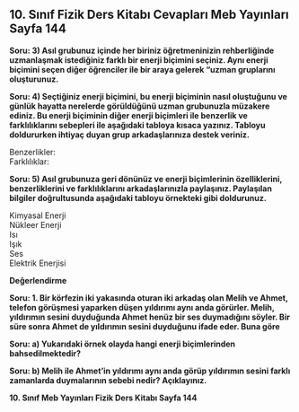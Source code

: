 ## 10. Sınıf Fizik Ders Kitabı Cevapları Meb Yayınları Sayfa 144

**Soru: 3) Asıl grubunuz içinde her biriniz öğretmeninizin rehberliğinde uzmanlaşmak istediğiniz farklı bir enerji biçimini seçiniz. Aynı enerji biçimini seçen diğer öğrenciler ile bir araya gelerek “uzman gruplarını oluşturunuz.**

**Soru: 4) Seçtiğiniz enerji biçimini, bu enerji biçiminin nasıl oluştuğunu ve günlük hayatta nerelerde görüldüğünü uzman grubunuzla müzakere ediniz. Bu enerji biçiminin diğer enerji biçimleri ile benzerlik ve farklılıklarını sebepleri ile aşağıdaki tabloya kısaca yazınız. Tabloyu doldururken ihtiyaç duyan grup arkadaşlarınıza destek veriniz.**

Benzerlikler:  
 Farklılıklar:

**Soru: 5) Asıl grubunuza geri dönünüz ve enerji biçimlerinin özelliklerini, benzerliklerini ve farklılıklarını arkadaşlarınızla paylaşınız. Paylaşılan bilgiler doğrultusunda aşağıdaki tabloyu örnekteki gibi doldurunuz.**

Kimyasal Enerji  
 Nükleer Enerji  
 Isı  
 Işık  
 Ses  
 Elektrik Enerjisi

**Değerlendirme**

**Soru: 1. Bir körfezin iki yakasında oturan iki arkadaş olan Melih ve Ahmet, telefon görüşmesi yaparken düşen yıldırımı aynı anda görürler. Melih, yıldırımın sesini duyduğunda Ahmet henüz bir ses duymadığını söyler. Bir süre sonra Ahmet de yıldırımın sesini duyduğunu ifade eder. Buna göre**

**Soru: a) Yukarıdaki örnek olayda hangi enerji biçimlerinden bahsedilmektedir?**

**Soru: b) Melih ile Ahmet’in yıldırımı aynı anda görüp yıldırımın sesini farklı zamanlarda duymalarının sebebi nedir? Açıklayınız.**

**10. Sınıf Meb Yayınları Fizik Ders Kitabı Sayfa 144**